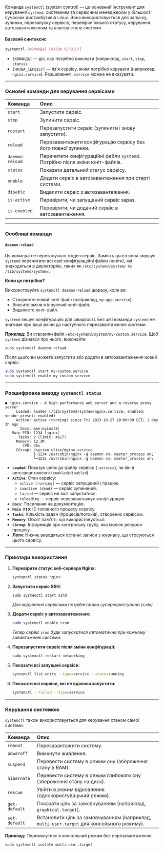 Команда `systemctl` (system control) — це основний інструмент для керування `systemd`, системним та сервісним менеджером у більшості сучасних дистрибутивів Linux. Вона використовується для запуску, зупинки, перезапуску сервісів, перевірки їхнього статусу, керування автозавантаженням та аналізу стану системи.

#### **Базовий синтаксис**

```bash
systemctl [КОМАНДА] [НАЗВА_СЕРВІСУ]
```
*   `[КОМАНДА]` — дія, яку потрібно виконати (наприклад, `start`, `stop`, `status`).
*   `[НАЗВА_СЕРВІСУ]` — ім'я сервісу, яким потрібно керувати (наприклад, `nginx.service`). Розширення `.service` можна не вказувати.

---

### **Основні команди для керування сервісами**

| Команда | Опис |
| :--- | :--- |
| `start` | Запустити сервіс. |
| `stop` | Зупинити сервіс. |
| `restart` | Перезапустити сервіс (зупинити і знову запустити). |
| `reload` | Перезавантажити конфігурацію сервісу без його повної зупинки. |
| `daemon-reload` | Перечитати конфігураційні файли `systemd`. Потрібно після зміни юніт-файлів. |
| `status` | Показати детальний статус сервісу. |
| `enable` | Додати сервіс в автозавантаження при старті системи. |
| `disable` | Видалити сервіс з автозавантаження. |
| `is-active` | Перевірити, чи запущений сервіс зараз. |
| `is-enabled` | Перевірити, чи доданий сервіс в автозавантаження. |

---

### **Особливі команди**

#### `daemon-reload`

Ця команда не перезапускає жоден сервіс. Замість цього вона змушує `systemd` перечитати всі свої конфігураційні файли (юніти), які знаходяться в директоріях, таких як `/etc/systemd/system/` та `/lib/systemd/system/`.

**Коли це потрібно?**

Використовуйте `systemctl daemon-reload` щоразу, коли ви:
- Створюєте новий юніт-файл (наприклад, `my-app.service`).
- Вносите зміни в існуючий юніт-файл.
- Видаляєте юніт-файл.

`systemd` кешує конфігурацію для швидкості. Без цієї команди `systemd` не знатиме про ваші зміни до наступного перезавантаження системи.

**Приклад:**
Ви створили файл `/etc/systemd/system/my-custom.service`. Щоб `systemd` дізнався про нього, виконайте:
```bash
sudo systemctl daemon-reload
```
Після цього ви можете запустити або додати в автозавантаження новий сервіс:
```bash
sudo systemctl start my-custom.service
sudo systemctl enable my-custom.service
```

---

### **Розшифровка виводу `systemctl status`**

```
● nginx.service - A high performance web server and a reverse proxy server
     Loaded: loaded (/lib/systemd/system/nginx.service; enabled; vendor preset: enabled)
     Active: active (running) since Fri 2023-10-27 10:00:00 EET; 1 day 2h ago
       Docs: man:nginx(8)
   Main PID: 1234 (nginx)
      Tasks: 2 (limit: 4617)
     Memory: 12.3M
        CPU: 45s
     CGroup: /system.slice/nginx.service
             ├─1234 /usr/sbin/nginx -g daemon on; master_process on;
             └─1235 /usr/sbin/nginx -g daemon on; master_process on;
```

*   **`Loaded`**: Показує шлях до файлу сервісу (`.service`), чи він в автозавантаженні (`enabled`/`disabled`).
*   **`Active`**: Стан сервісу:
    *   `active (running)` — сервіс запущений і працює.
    *   `inactive (dead)` — сервіс зупинений.
    *   `failed` — сервіс не зміг запуститися.
    *   `reloading` — сервіс перезавантажує конфігурацію.
*   **`Docs`**: Посилання на документацію.
*   **`Main PID`**: ID головного процесу сервісу.
*   **`Tasks`**: Кількість задач (процесів/потоків), створених сервісом.
*   **`Memory`**: Обсяг пам'яті, що використовується.
*   **`CGroup`**: Інформація про контрольну групу, яка ізолює ресурси процесу.
*   **Логи**: Нижче виводяться останні записи з журналу, що стосуються цього сервісу.

---

### **Приклади використання**

1.  **Перевірити статус веб-сервера Nginx:**
    ```bash
    systemctl status nginx
    ```

2.  **Запустити сервіс SSH:**
    ```bash
    sudo systemctl start sshd
    ```
    *Для керування сервісами потрібні права суперкористувача (`sudo`).*

3.  **Додати сервіс у автозавантаження:**
    ```bash
    sudo systemctl enable cron
    ```
    *Тепер сервіс `cron` буде запускатися автоматично при кожному завантаженні системи.*

4.  **Перезапустити сервіс після зміни конфігурації:**
    ```bash
    sudo systemctl restart networking
    ```

5.  **Показати всі запущені сервіси:**
    ```bash
    systemctl list-units --type=service --state=running
    ```

6.  **Показати всі сервіси, які не вдалося запустити:**
    ```bash
    systemctl --failed --type=service
    ```

---

### **Керування системою**

`systemctl` також використовується для керування станом самої системи.

| Команда | Опис |
| :--- | :--- |
| `reboot` | Перезавантажити систему. |
| `poweroff` | Вимкнути живлення. |
| `suspend` | Перевести систему в режим сну (збереження стану в RAM). |
| `hibernate` | Перевести систему в режим глибокого сну (збереження стану на диск). |
| `rescue` | Увійти в режим відновлення (однокористувацький режим). |
| `get-default` | Показати ціль за замовчуванням (наприклад, `graphical.target`). |
| `set-default` | Встановити ціль за замовчуванням (наприклад, `multi-user.target` для консольного режиму). |

**Приклад:**
Перемкнутися в консольний режим без перезавантаження.
```bash
sudo systemctl isolate multi-user.target
```
